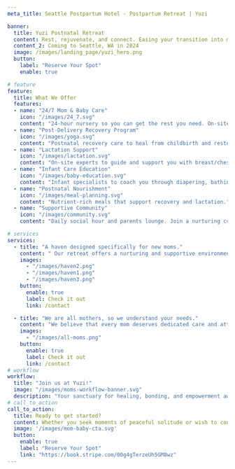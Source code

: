 ```yaml
---
meta_title: Seattle Postpartum Hotel - Postpartum Retreat | Yuzi

banner:
  title: Yuzi Postnatal Retreat
  content: Rest, rejuvenate, and connect. Easing your transition into motherhood.
  content_2: Coming to Seattle, WA in 2024
  image: /images/landing_page/yuzi_hero.png
  button:
    label: "Reserve Your Spot"
    enable: true

# feature
feature: 
  title: What We Offer
  features:
  - name: "24/7 Mom & Baby Care"
    icon: "/images/24_7.svg"
    content: "24-hour nursery so you can get the rest you need. On-site specialists and programming to attend to your physical and mental wellbeing."
  - name: "Post-Delivery Recovery Program"
    icon: "/images/yoga.svg"
    content: "Postnatal recovery care to heal from childbirth and restore your body."
  - name: "Lactation Support"
    icon: "/images/lactation.svg"
    content: "On-site experts to guide and support you with breast/chestfeeding."
  - name: "Infant Care Education"
    icon: "/images/baby-education.svg"
    content: "Infant specialists to coach you through diapering, bathing, burping, and everything in between."
  - name: "Postnatal Nourishment"
    icon: "/images/meal-planning.svg"
    content: "Nutrient-rich meals that support recovery and lactation."
  - name: "Supportive Community"
    icon: "/images/community.svg"
    content: "Daily social hour and parents lounge. Join a nurturing community that will empower you every step of the way."

# services
services:
  - title: "A haven designed specifically for new moms."
    content: " Our retreat offers a nurturing and supportive environment where mothers can find solace, rejuvenation, and connection as they navigate the joys and demands of early motherhood."
    images:
      - "/images/haven2.png"
      - "/images/haven1.png"
      - "/images/haven3.png"
    button:
      enable: true
      label: Check it out
      link: /contact

  - title: "We are all mothers, so we understand your needs."
    content: "We believe that every mom deserves dedicated care and attention during this transformative phase, which is why our retreat is meticulously crafted to provide a sanctuary of healing, restoration, and empowerment."
    images: 
      - "/images/all-moms.png"
    button:
      enable: true
      label: Check it out
      link: /contact
# workflow
workflow: 
  title: "Join us at Yuzi!"
  image: "/images/moms-workflow-banner.svg"
  description: "Your sanctuary for healing, bonding, and empowerment awaits."
# call_to_action
call_to_action:
  title: Ready to get started?
  content: Whether you seek moments of peaceful solitude or wish to connect with other like-minded mothers, our community is here to support you every step of the way..
  image: '/images/mom-baby-cta.svg'
  button:
    enable: true
    label: "Reserve Your Spot"
    link: "https://book.stripe.com/00g4gTerzeUh5GM8wz"
---
```

